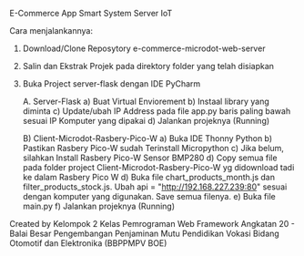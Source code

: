 E-Commerce App Smart System Server IoT

Cara menjalankannya:
1. Download/Clone Reposytory e-commerce-microdot-web-server
2. Salin dan Ekstrak Projek pada direktory folder yang telah disiapkan
3. Buka Project server-flask dengan IDE PyCharm

    A. Server-Flask
        a) Buat Virtual Enviorement
        b) Instaal library yang diminta
        c) Update/ubah IP Address pada file app.py baris paling bawah sesuai IP Komputer yang dipakai
        d) Jalankan projeknya (Running) 

    B) Client-Microdot-Rasbery-Pico-W
        a) Buka IDE Thonny Python 
        b) Pastikan Rasbery Pico-W sudah Terinstall Micropython
        c) Jika belum, silahkan Install Rasbery Pico-W Sensor BMP280
        d) Copy semua file pada folder project Client-Microdot-Rasbery-Pico-W yg didownload tadi ke dalam Rasbery Pico W
        d) Buka file chart_products_month.js dan filter_products_stock.js. Ubah api = "http://192.168.227.239:80" sesuai dengan komputer yang digunakan. Save semua filenya.
        e) Buka file main.py
        f) Jalankan projeknya  (Running) 


Created by Kelompok 2 Kelas Pemrograman Web Framework Angkatan 20 - Balai Besar Pengembangan Penjaminan Mutu Pendidikan Vokasi Bidang Otomotif dan Elektronika (BBPPMPV BOE) 
